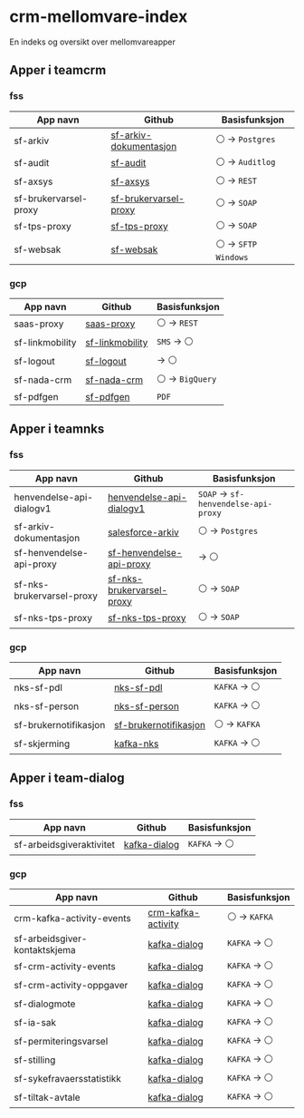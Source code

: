 # crm-mellomvare-index
En indeks og oversikt over mellomvareapper

## Apper i teamcrm

### fss

| App navn  | Github | Basisfunksjon |
| --------- | ------ | ------------- |
| sf-arkiv  | [sf-arkiv-dokumentasjon](https://github.com/navikt/sf-arkiv-dokumentasjon) | :white_circle: -> `Postgres` |
| sf-audit  | [sf-audit](https://github.com/navikt/sf-audit) | :white_circle: -> `Auditlog` |
| sf-axsys  | [sf-axsys](https://github.com/navikt/sf-axsys) | :white_circle: -> `REST` |
| sf-brukervarsel-proxy | [sf-brukervarsel-proxy](https://github.com/navikt/sf-brukervarsel-proxy) | :white_circle: -> `SOAP` |
| sf-tps-proxy | [sf-tps-proxy](https://github.com/navikt/sf-tps-proxy) | :white_circle: -> `SOAP` | 
| sf-websak | [sf-websak](https://github.com/navikt/sf-websak) | :white_circle: -> `SFTP Windows` |

### gcp

| App navn  | Github | Basisfunksjon |
| --------- | ------ | ------------- |
| saas-proxy | [saas-proxy](https://github.com/navikt/saas-proxy) | :white_circle: -> `REST` |
| sf-linkmobility | [sf-linkmobility](https://github.com/navikt/sf-linkmobility) | `SMS` -> :white_circle: |
| sf-logout  | [sf-logout](https://github.com/navikt/sf-logout ) | -> :white_circle: |
| sf-nada-crm | [sf-nada-crm](https://github.com/navikt/sf-nada-crm) | :white_circle: -> `BigQuery` |
| sf-pdfgen | [sf-pdfgen](https://github.com/navikt/sf-pdfgen) | `PDF` |

## Apper i teamnks

### fss

| App navn  | Github | Basisfunksjon |
| --------- | ------ | ------------- |
| henvendelse-api-dialogv1 | [henvendelse-api-dialogv1](https://github.com/navikt/henvendelse-api-dialogv1) | `SOAP` -> `sf-henvendelse-api-proxy` |
| sf-arkiv-dokumentasjon | [salesforce-arkiv](https://github.com/navikt/salesforce-arkiv) | :white_circle: -> `Postgres` |
| sf-henvendelse-api-proxy | [sf-henvendelse-api-proxy](https://github.com/navikt/sf-henvendelse-api-proxy) | -> :white_circle: |
| sf-nks-brukervarsel-proxy | [sf-nks-brukervarsel-proxy](https://github.com/navikt/sf-nks-brukervarsel-proxy) | :white_circle: -> `SOAP` |
| sf-nks-tps-proxy | [sf-nks-tps-proxy](https://github.com/navikt/sf-nks-tps-proxy) | :white_circle: -> `SOAP` |

### gcp

| App navn  | Github | Basisfunksjon |
| --------- | ------ | ------------- |
| nks-sf-pdl  | [nks-sf-pdl](https://github.com/navikt/nks-sf-pdl) | `KAFKA` -> :white_circle: |
| nks-sf-person | [nks-sf-person](https://github.com/navikt/nks-sf-person) | `KAFKA` -> :white_circle: |
| sf-brukernotifikasjon | [sf-brukernotifikasjon](https://github.com/navikt/sf-brukernotifikasjon) | :white_circle: -> `KAFKA` |
| sf-skjerming | [kafka-nks](https://github.com/navikt/kafka-nks) | `KAFKA` -> :white_circle: |

## Apper i team-dialog

### fss

| App navn  | Github | Basisfunksjon |
| --------- | ------ | ------------- |
| sf-arbeidsgiveraktivitet | [kafka-dialog](https://github.com/navikt/kafka-dialog) | `KAFKA` -> :white_circle: |

### gcp

| App navn  | Github | Basisfunksjon |
| --------- | ------ | ------------- |
| crm-kafka-activity-events | [crm-kafka-activity](https://github.com/navikt/crm-kafka-activity) | :white_circle: -> `KAFKA` |
| sf-arbeidsgiver-kontaktskjema | [kafka-dialog](https://github.com/navikt/kafka-dialog) | `KAFKA` -> :white_circle: |
| sf-crm-activity-events | [kafka-dialog](https://github.com/navikt/kafka-dialog) | `KAFKA` -> :white_circle: |
| sf-crm-activity-oppgaver | [kafka-dialog](https://github.com/navikt/kafka-dialog) | `KAFKA` -> :white_circle: |
| sf-dialogmote | [kafka-dialog](https://github.com/navikt/kafka-dialog) | `KAFKA` -> :white_circle: |
| sf-ia-sak| [kafka-dialog](https://github.com/navikt/kafka-dialog) | `KAFKA` -> :white_circle: |
| sf-permiteringsvarsel | [kafka-dialog](https://github.com/navikt/kafka-dialog) | `KAFKA` -> :white_circle: |
| sf-stilling | [kafka-dialog](https://github.com/navikt/kafka-dialog) | `KAFKA` -> :white_circle: |
| sf-sykefravaersstatistikk | [kafka-dialog](https://github.com/navikt/kafka-dialog) | `KAFKA` -> :white_circle: |
| sf-tiltak-avtale | [kafka-dialog](https://github.com/navikt/kafka-dialog) | `KAFKA` -> :white_circle: |


